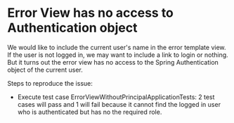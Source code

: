 # Error View has no access to Authentication object 

We would like to include the current user's name in the error template view. If the user is not logged in, we may want to include a link to login or nothing. But it turns out the error view has no access to the Spring Authentication object of the current user.

Steps to reproduce the issue:
<ul>
<li>Execute test case ErrorViewWithoutPrincipalApplicationTests: 2 test cases will pass and 1 will fail because it cannot find the logged in user who is authenticated but has no the required role.</li>
</ul>


